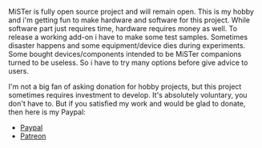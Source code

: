 MiSTer is fully open source project and will remain open.
This is my hobby and i'm getting fun to make hardware and software for this project. While software part just requires time, hardware requires money as well. To release a working add-on i have to make some test samples. Sometimes disaster happens and some equipment/device dies during experiments. Some bought devices/components intended to be MiSTer companions turned to be useless. So i have to try many options before give advice to users.

I'm not a big fan of asking donation for hobby projects, but this project sometimes requires investment to develop. It's absolutely voluntary, you don't have to. But if you satisfied my work and would be glad to donate, then here is my Paypal:

* [Paypal](https://paypal.me/FPGAMiSTer)
* [Patreon](https://www.patreon.com/FPGAMiSTer)